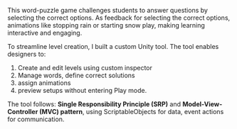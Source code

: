This word-puzzle game challenges students to answer questions by selecting the correct options. As feedback for selecting the correct options, animations like stopping rain or starting snow play, making learning interactive and engaging.

To streamline level creation, I built a custom Unity tool. The tool enables designers to:
1. Create and edit levels using custom inspector
2. Manage words, define correct solutions
3. assign animations
4. preview setups without entering Play mode.

The tool follows: **Single Responsibility Principle (SRP)** and **Model-View-Controller (MVC) pattern**, using ScriptableObjects for data, event actions for communication.
